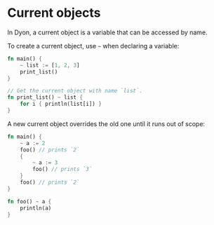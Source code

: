 # Current objects

In Dyon, a current object is a variable that can be accessed by name.

To create a current object, use `~` when declaring a variable:

```rust
fn main() {
    ~ list := [1, 2, 3]
    print_list()
}

// Get the current object with name `list`.
fn print_list() ~ list {
    for i { println(list[i]) }
}
```

A new current object overrides the old one until it runs out of scope:

```rust
fn main() {
    ~ a := 2
    foo() // prints `2`
    {
        ~ a := 3
        foo() // prints `3`
    }
    foo() // prints `2`
}

fn foo() ~ a {
    println(a)
}
```

